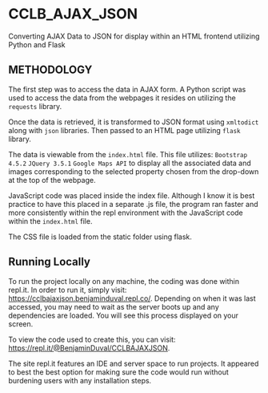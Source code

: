 # CCLB_AJAX_JSON
Converting AJAX Data to JSON for display within an HTML frontend utilizing Python and Flask

## METHODOLOGY
The first step was to access the data in AJAX form. A Python script was used to access the data from the webpages it resides on utilizing the ```requests``` library. 

Once the data is retrieved, it is transformed to JSON format using ```xmltodict``` along with ```json``` libraries. Then passed to an HTML page utilizing ```flask``` library. 

The data is viewable from the ```index.html``` file. This file utilizes:
```Bootstrap 4.5.2```
```JQuery 3.5.1```
```Google Maps API``` to display all the associated data and images corresponding to the selected property chosen from the drop-down at the top of the webpage.

JavaScript code was placed inside the index file. Although I know it is best practice to have this placed in a separate .js file, the program ran faster and more consistently within the repl environment with the JavaScript code within the ```index.html``` file.

The CSS file is loaded from the static folder using flask.

## Running Locally
To run the project locally on any machine, the coding was done within repl.it. In order to run it, simply visit: https://cclbajaxjson.benjaminduval.repl.co/. Depending on when it was last accessed, you may need to wait as the server boots up and any dependencies are loaded. You will see this process displayed on your screen.

To view the code used to create this, you can visit: https://repl.it/@BenjaminDuval/CCLBAJAXJSON.

The site repl.it features an IDE and server space to run projects. It appeared to best the best option for making sure the code would run without burdening users with any installation steps. 


